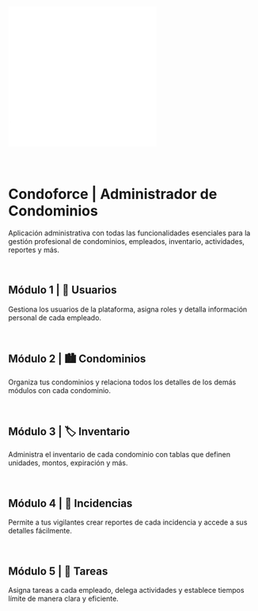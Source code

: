 <p style="margin-bottom: 20px"><a target="_blank"><img src="public\LOGO WHITE-01.webp" width="300" alt="Condoforce Logo"></a></p>

<br>

# Condoforce | Administrador de Condominios
Aplicación administrativa con todas las funcionalidades esenciales para la gestión profesional de condominios, empleados, inventario, actividades, reportes y más.

<br>

## Módulo 1 | 🧑 Usuarios
Gestiona los usuarios de la plataforma, asigna roles y detalla información personal de cada empleado.

<br>

## Módulo 2 | 🏙️ Condominios
Organiza tus condominios y relaciona todos los detalles de los demás módulos con cada condominio.

<br>

## Módulo 3 | 🏷️ Inventario
Administra el inventario de cada condominio con tablas que definen unidades, montos, expiración y más.

<br>

## Módulo 4 | 🚨 Incidencias
Permite a tus vigilantes crear reportes de cada incidencia y accede a sus detalles fácilmente.

<br>

## Módulo 5 | 🎯 Tareas
Asigna tareas a cada empleado, delega actividades y establece tiempos límite de manera clara y eficiente.